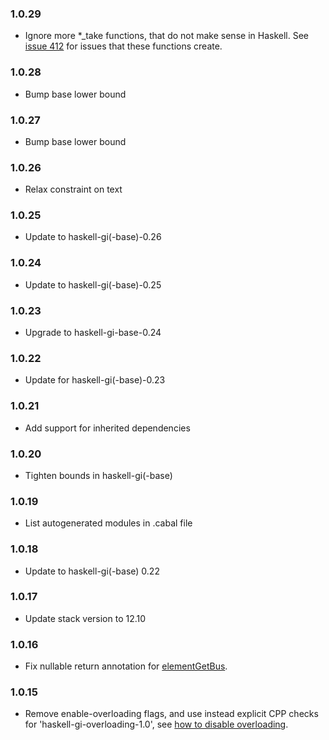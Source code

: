 ### 1.0.29

+ Ignore more *_take functions, that do not make sense in Haskell. See [issue 412](https://github.com/haskell-gi/haskell-gi/issues/412) for issues that these functions create.

### 1.0.28

+ Bump base lower bound

### 1.0.27

+ Bump base lower bound

### 1.0.26

+ Relax constraint on text

### 1.0.25

+ Update to haskell-gi(-base)-0.26

### 1.0.24

+ Update to haskell-gi(-base)-0.25

### 1.0.23

+ Upgrade to haskell-gi-base-0.24

### 1.0.22

+ Update for haskell-gi(-base)-0.23

### 1.0.21

+ Add support for inherited dependencies

### 1.0.20

+ Tighten bounds in haskell-gi(-base)

### 1.0.19

+ List autogenerated modules in .cabal file

### 1.0.18

+ Update to haskell-gi(-base) 0.22

### 1.0.17

+ Update stack version to 12.10

### 1.0.16

+ Fix nullable return annotation for [elementGetBus](https://hackage.haskell.org/package/gi-gst/docs/GI-Gst-Objects-Element.html#v:elementGetBus).

### 1.0.15

+ Remove enable-overloading flags, and use instead explicit CPP checks for 'haskell-gi-overloading-1.0', see [how to disable overloading](https://github.com/haskell-gi/haskell-gi/wiki/Overloading\#disabling-overloading).

